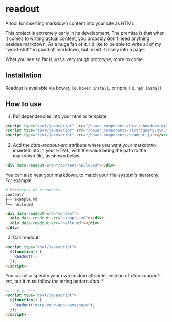# readout
A tool for inserting markdown content into your site as HTML

This project is extremely early in its development. The premise is that when it comes to writing actual content, you probably don't need anything besides markdown. As a huge fan of it, I'd like to be able to write all of my "word-stuff" in good ol' markdown, but insert it nicely into a page.

What you see so far is just a very rough prototype, more to come.

## Installation

Readout is available via bower, i.e. `bower install`, or npm, i.e. `npm install`

## How to use

1. Put dependencies into your html or template

  ```html
  <script type="text/javascript" src="/bower_components/dist/showdown.min.js"></script>
  <script type="text/javascript" src="/bower_components/dist/jquery.min.js"></script>
  <script type="text/javascript" src="/bower_components/readout.js"></script>
  ```

2. Add the *data-readout-src* attribute where you want your markdown inserted into in your HTML, with the value being the path to the markdown file, as shown below.

  ```html
  <div data-readout-src="/content/hello.md"></div>
  ```

  You can also nest your markdown, to match your file-system's hierarchy. For example:
  ```bash
  # Directory of resources
  content/
  ├── example.md
  └── hello.md
  ```

  ```html
  <div data-readout-src="content">
    <div data-readout-src="example.md"></div>
    <div data-readout-src="hello.md"></div>
  </div>
  ```

3. Call readout!
  ```html
  <script type="text/javascript">
    $(function() {
      Readout();
    });
  </script>
  ```
  You can also specify your own custom attribute, instead of *data-readout-src*, but it must follow the string pattern *data-\**

  ```html
  <!-- e.g. -->
  <script type="text/javascript">
    $(function() {
      Readout("data-your-app-namespace");
    });
  </script>
  ```

